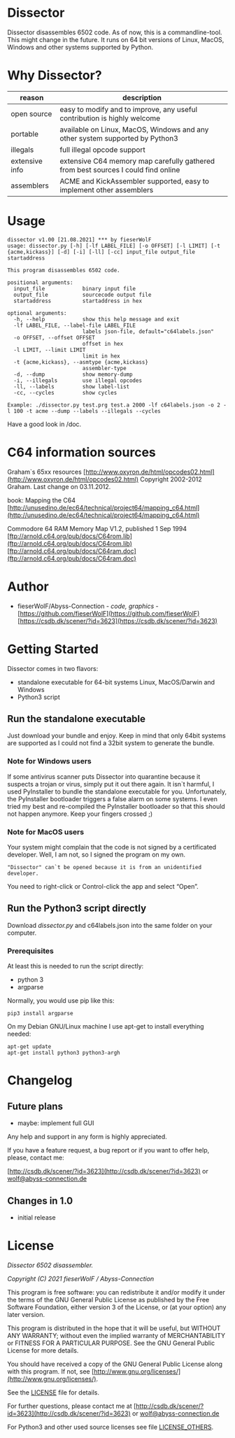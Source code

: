 # Dissector

Dissector disassembles 6502 code.
As of now, this is a commandline-tool. This might change in the future.
It runs on 64 bit versions of Linux, MacOS, Windows and other systems supported by Python. 


# Why Dissector?

reason | description
---|---
open source | easy to modify and to improve, any useful contribution is highly welcome
portable | available on Linux, MacOS, Windows and any other system supported by Python3
illegals | full illegal opcode support
extensive info | extensive C64 memory map carefully gathered from best sources I could find online
assemblers | ACME and KickAssembler supported, easy to implement other assemblers


# Usage

    dissector v1.00 [21.08.2021] *** by fieserWolF
    usage: dissector.py [-h] [-lf LABEL_FILE] [-o OFFSET] [-l LIMIT] [-t {acme,kickass}] [-d] [-i] [-ll] [-cc] input_file output_file startaddress

    This program disassembles 6502 code.

    positional arguments:
      input_file            binary input file
      output_file           sourcecode output file
      startaddress          startaddress in hex

    optional arguments:
      -h, --help            show this help message and exit
      -lf LABEL_FILE, --label-file LABEL_FILE
                            labels json-file, default="c64labels.json"
      -o OFFSET, --offset OFFSET
                            offset in hex
      -l LIMIT, --limit LIMIT
                            limit in hex
      -t {acme,kickass}, --asmtype {acme,kickass}
                            assembler-type
      -d, --dump            show memory-dump
      -i, --illegals        use illegal opcodes
      -ll, --labels         show label-list
      -cc, --cycles         show cycles

    Example: ./dissector.py test.prg test.a 2000 -lf c64labels.json -o 2 -l 100 -t acme --dump --labels --illegals --cycles




Have a good look in /doc.



# C64 information sources

Graham`s 65xx resources
[http://www.oxyron.de/html/opcodes02.html](http://www.oxyron.de/html/opcodes02.html)
Copyright 2002-2012 Graham. Last change on 03.11.2012. 


book: Mapping the C64
[http://unusedino.de/ec64/technical/project64/mapping_c64.html](http://unusedino.de/ec64/technical/project64/mapping_c64.html)


Commodore 64 RAM Memory Map V1.2, published 1 Sep 1994
[ftp://arnold.c64.org/pub/docs/C64rom.lib](ftp://arnold.c64.org/pub/docs/C64rom.lib)
[ftp://arnold.c64.org/pub/docs/C64ram.doc](ftp://arnold.c64.org/pub/docs/C64ram.doc)



# Author

* fieserWolF/Abyss-Connection - *code, graphics* - [https://github.com/fieserWolF](https://github.com/fieserWolF) [https://csdb.dk/scener/?id=3623](https://csdb.dk/scener/?id=3623)


# Getting Started

Dissector comes in two flavors:

- standalone executable for 64-bit systems Linux, MacOS/Darwin and Windows
- Python3 script

## Run the standalone executable

Just download your bundle and enjoy. Keep in mind that only 64bit systems are supported as I could not find a 32bit system to generate the bundle.

### Note for Windows users

If some antivirus scanner puts Dissector into quarantine because it suspects a trojan or virus, simply put it out there again.
It isn`t harmful, I used PyInstaller to bundle the standalone executable for you.
Unfortunately, the PyInstaller bootloader triggers a false alarm on some systems.
I even tried my best and re-compiled the PyInstaller bootloader so that this should not happen anymore. Keep your fingers crossed ;)

### Note for MacOS users

Your system might complain that the code is not signed by a certificated developer. Well, I am not, so I signed the program on my own. 
```
"Dissector" can`t be opened because it is from an unidentified developer.
```
You need to right-click or Control-click the app and select “Open”.



## Run the Python3 script directly

Download _dissector.py_ and c64labels.json into the same folder on your computer.

### Prerequisites

At least this is needed to run the script directly:

- python 3
- argparse

Normally, you would use pip like this:
```
pip3 install argparse
```

On my Debian GNU/Linux machine I use apt-get to install everything needed:
```
apt-get update
apt-get install python3 python3-argh
```


# Changelog

## Future plans

- maybe: implement full GUI

Any help and support in any form is highly appreciated.

If you have a feature request, a bug report or if you want to offer help, please, contact me:

[http://csdb.dk/scener/?id=3623](http://csdb.dk/scener/?id=3623)
or
[wolf@abyss-connection.de](wolf@abyss-connection.de)


## Changes in 1.0

- initial release

# License

_Dissector 6502 disassembler._

_Copyright (C) 2021 fieserWolF / Abyss-Connection_

This program is free software: you can redistribute it and/or modify it under the terms of the GNU General Public License as published by the Free Software Foundation, either version 3 of the License, or (at your option) any later version.

This program is distributed in the hope that it will be useful, but WITHOUT ANY WARRANTY;
without even the implied warranty of MERCHANTABILITY or FITNESS FOR A PARTICULAR PURPOSE.
See the GNU General Public License for more details.

You should have received a copy of the GNU General Public License along with this program.
If not, see [http://www.gnu.org/licenses/](http://www.gnu.org/licenses/).

See the [LICENSE](LICENSE) file for details.

For further questions, please contact me at
[http://csdb.dk/scener/?id=3623](http://csdb.dk/scener/?id=3623)
or
[wolf@abyss-connection.de](wolf@abyss-connection.de)

For Python3 and other used source licenses see file [LICENSE_OTHERS](LICENSE_OTHERS).


